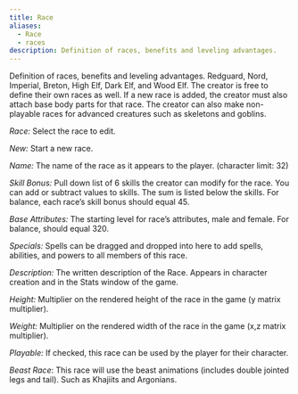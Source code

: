 ```yaml
---
title: Race
aliases:
  - Race
  - races
description: Definition of races, benefits and leveling advantages.
---
```

Definition of races, benefits and leveling advantages. Redguard, Nord, Imperial, Breton, High Elf, Dark Elf, and Wood Elf. The creator is free to define their own races as well. If a new race is added, the creator must also attach base body parts for that race. The creator can also make non-playable races for advanced creatures such as skeletons and goblins.

_Race:_ Select the race to edit.

_New:_ Start a new race.

_Name:_ The name of the race as it appears to the player. (character limit: 32)

_Skill Bonus:_ Pull down list of 6 skills the creator can modify for the race. You can add or subtract values to skills. The sum is listed below the skills. For balance, each race’s skill bonus should equal 45.

_Base Attributes:_ The starting level for race’s attributes, male and female. For balance, should equal 320.

_Specials:_ Spells can be dragged and dropped into here to add spells, abilities, and powers to all members of this race.

_Description:_ The written description of the Race. Appears in character creation and in the Stats window of the game.

_Height:_ Multiplier on the rendered height of the race in the game (y matrix multiplier).

_Weight:_ Multiplier on the rendered width of the race in the game (x,z matrix multiplier).

_Playable:_ If checked, this race can be used by the player for their character.

_Beast Race_: This race will use the beast animations (includes double jointed legs and tail). Such as Khajiits and Argonians.
